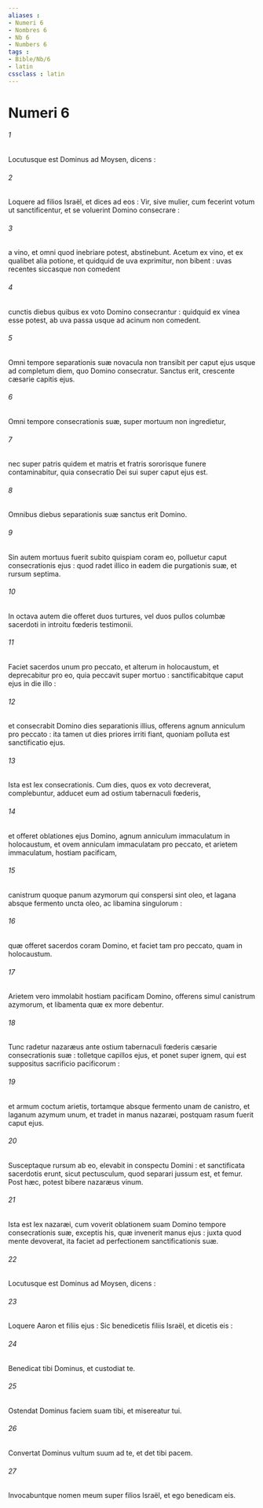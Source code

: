 ```yaml
---
aliases : 
- Numeri 6
- Nombres 6
- Nb 6
- Numbers 6
tags : 
- Bible/Nb/6
- latin
cssclass : latin
---
```


# Numeri 6

###### 1
Locutusque est Dominus ad Moysen, dicens :
###### 2
Loquere ad filios Israël, et dices ad eos : Vir, sive mulier, cum fecerint votum ut sanctificentur, et se voluerint Domino consecrare :
###### 3
a vino, et omni quod inebriare potest, abstinebunt. Acetum ex vino, et ex qualibet alia potione, et quidquid de uva exprimitur, non bibent : uvas recentes siccasque non comedent
###### 4
cunctis diebus quibus ex voto Domino consecrantur : quidquid ex vinea esse potest, ab uva passa usque ad acinum non comedent.
###### 5
Omni tempore separationis suæ novacula non transibit per caput ejus usque ad completum diem, quo Domino consecratur. Sanctus erit, crescente cæsarie capitis ejus.
###### 6
Omni tempore consecrationis suæ, super mortuum non ingredietur,
###### 7
nec super patris quidem et matris et fratris sororisque funere contaminabitur, quia consecratio Dei sui super caput ejus est.
###### 8
Omnibus diebus separationis suæ sanctus erit Domino.
###### 9
Sin autem mortuus fuerit subito quispiam coram eo, polluetur caput consecrationis ejus : quod radet illico in eadem die purgationis suæ, et rursum septima.
###### 10
In octava autem die offeret duos turtures, vel duos pullos columbæ sacerdoti in introitu fœderis testimonii.
###### 11
Faciet sacerdos unum pro peccato, et alterum in holocaustum, et deprecabitur pro eo, quia peccavit super mortuo : sanctificabitque caput ejus in die illo :
###### 12
et consecrabit Domino dies separationis illius, offerens agnum anniculum pro peccato : ita tamen ut dies priores irriti fiant, quoniam polluta est sanctificatio ejus.
###### 13
Ista est lex consecrationis. Cum dies, quos ex voto decreverat, complebuntur, adducet eum ad ostium tabernaculi fœderis,
###### 14
et offeret oblationes ejus Domino, agnum anniculum immaculatum in holocaustum, et ovem anniculam immaculatam pro peccato, et arietem immaculatum, hostiam pacificam,
###### 15
canistrum quoque panum azymorum qui conspersi sint oleo, et lagana absque fermento uncta oleo, ac libamina singulorum :
###### 16
quæ offeret sacerdos coram Domino, et faciet tam pro peccato, quam in holocaustum.
###### 17
Arietem vero immolabit hostiam pacificam Domino, offerens simul canistrum azymorum, et libamenta quæ ex more debentur.
###### 18
Tunc radetur nazaræus ante ostium tabernaculi fœderis cæsarie consecrationis suæ : tolletque capillos ejus, et ponet super ignem, qui est suppositus sacrificio pacificorum :
###### 19
et armum coctum arietis, tortamque absque fermento unam de canistro, et laganum azymum unum, et tradet in manus nazaræi, postquam rasum fuerit caput ejus.
###### 20
Susceptaque rursum ab eo, elevabit in conspectu Domini : et sanctificata sacerdotis erunt, sicut pectusculum, quod separari jussum est, et femur. Post hæc, potest bibere nazaræus vinum.
###### 21
Ista est lex nazaræi, cum voverit oblationem suam Domino tempore consecrationis suæ, exceptis his, quæ invenerit manus ejus : juxta quod mente devoverat, ita faciet ad perfectionem sanctificationis suæ.
###### 22
Locutusque est Dominus ad Moysen, dicens :
###### 23
Loquere Aaron et filiis ejus : Sic benedicetis filiis Israël, et dicetis eis :
###### 24
Benedicat tibi Dominus, et custodiat te.
###### 25
Ostendat Dominus faciem suam tibi, et misereatur tui.
###### 26
Convertat Dominus vultum suum ad te, et det tibi pacem.
###### 27
Invocabuntque nomen meum super filios Israël, et ego benedicam eis.
